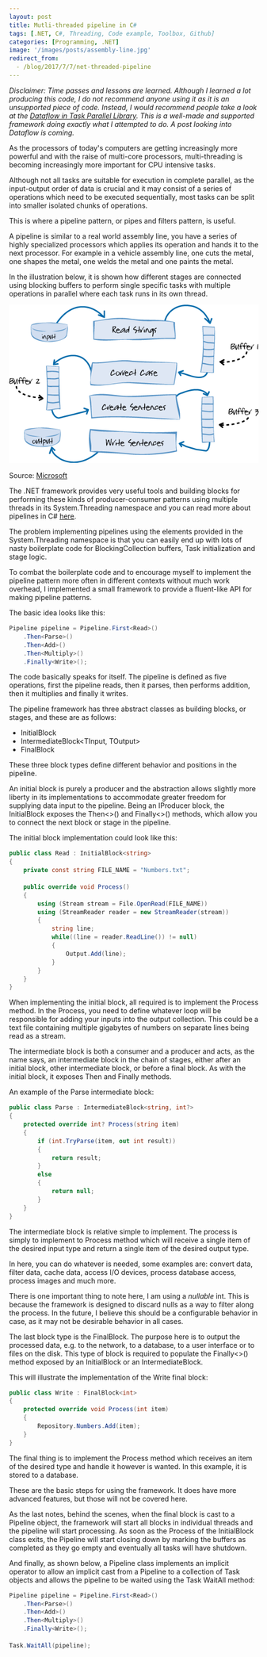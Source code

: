 ```yaml
---
layout: post
title: Mutli-threaded pipeline in C#
tags: [.NET, C#, Threading, Code example, Toolbox, Github]
categories: [Programming, .NET]
image: '/images/posts/assembly-line.jpg'
redirect_from:
  - /blog/2017/7/7/net-threaded-pipeline
---
```


_Disclaimer: Time passes and lessons are learned. Although I learned a lot producing this code, I do not recommend anyone using it as it is an unsupported piece of code. Instead, I would recommend people take a look at the [Dataflow in Task Parallel Library](https://docs.microsoft.com/en-us/dotnet/standard/parallel-programming/dataflow-task-parallel-library). This is a well-made and supported framework doing exactly what I attempted to do. A post looking into Dataflow is coming._

As the processors of today's computers are getting increasingly more powerful and with the raise of multi-core processors, multi-threading is becoming increasingly more important for CPU intensive tasks.

Although not all tasks are suitable for execution in complete parallel, as the input-output order of data is crucial and it may consist of a series of operations which need to be executed sequentially, most tasks can be split into smaller isolated chunks of operations.

This is where a pipeline pattern, or pipes and filters pattern, is useful.

A pipeline is similar to a real world assembly line, you have a series of highly specialized processors which applies its operation and hands it to the next processor. For example in a vehicle assembly line, one cuts the metal, one shapes the metal, one welds the metal and one paints the metal.

In the illustration below, it is shown how different stages are connected using blocking buffers to perform single specific tasks with multiple operations in parallel where each task runs in its own thread.

![Pipeline](/images/posts/pipeline.png)

Source: [Microsoft](https://msdn.microsoft.com/en-us/library/ff963548.aspx)

The .NET framework provides very useful tools and building blocks for performing these kinds of producer-consumer patterns using multiple threads in its System.Threading namespace and you can read more about pipelines in C# [here](https://msdn.microsoft.com/en-us/library/ff963548.aspx).

The problem implementing pipelines using the elements provided in the System.Threading namespace is that you can easily end up with lots of nasty boilerplate code for BlockingCollection buffers, Task initialization and stage logic.

To combat the boilerplate code and to encourage myself to implement the pipeline pattern more often in different contexts without much work overhead, I implemented a small framework to provide a fluent-like API for making pipeline patterns.

The basic idea looks like this:

```c#
Pipeline pipeline = Pipeline.First<Read>()
    .Then<Parse>()
    .Then<Add>()
    .Then<Multiply>()
    .Finally<Write>();
```

The code basically speaks for itself. The pipeline is defined as five operations, first the pipeline reads, then it parses, then performs addition, then it multiplies and finally it writes.

The pipeline framework has three abstract classes as building blocks, or stages, and these are as follows:

- InitialBlock<TOutput>
- IntermediateBlock<TInput, TOutput>
- FinalBlock<TInput>

These three block types define different behavior and positions in the pipeline.

An initial block is purely a producer and the abstraction allows slightly more liberty in its implementations to accommodate greater freedom for supplying data input to the pipeline. Being an IProducer block, the InitialBlock exposes the Then<>() and Finally<>() methods, which allow you to connect the next block or stage in the pipeline.

The initial block implementation could look like this:

```c#
public class Read : InitialBlock<string>
{
    private const string FILE_NAME = "Numbers.txt";

    public override void Process()
    {
        using (Stream stream = File.OpenRead(FILE_NAME))
        using (StreamReader reader = new StreamReader(stream))
        {
            string line;
            while((line = reader.ReadLine()) != null)
            {
                Output.Add(line);
            }
        }
    }
}
```

When implementing the initial block, all required is to implement the Process method. In the Process, you need to define whatever loop will be responsible for adding your inputs into the output collection. This could be a text file containing multiple gigabytes of numbers on separate lines being read as a stream.

The intermediate block is both a consumer and a producer and acts, as the name says, an intermediate block in the chain of stages, either after an initial block, other intermediate block, or before a final block. As with the initial block, it exposes Then and Finally methods.

An example of the Parse intermediate block:

```c#
public class Parse : IntermediateBlock<string, int?>
{
    protected override int? Process(string item)
    {
        if (int.TryParse(item, out int result))
        {
            return result;
        }
        else
        {
            return null;
        }
    }
}
```

The intermediate block is relative simple to implement. The process is simply to implement to Process method which will receive a single item of the desired input type and return a single item of the desired output type.

In here, you can do whatever is needed, some examples are: convert data, filter data, cache data, access I/O devices, process database access, process images and much more.

There is one important thing to note here, I am using a *nullable* int. This is because the framework is designed to discard nulls as a way to filter along the process. In the future, I believe this should be a configurable behavior in case, as it may not be desirable behavior in all cases.

The last block type is the FinalBlock. The purpose here is to output the processed data, e.g. to the network, to a database, to a user interface or to files on the disk. This type of block is required to populate the Finally<>() method exposed by an InitialBlock or an IntermediateBlock.

This will illustrate the implementation of the Write final block:

```c#
public class Write : FinalBlock<int>
{
    protected override void Process(int item)
    {
        Repository.Numbers.Add(item);
    }
}
```

The final thing is to implement the Process method which receives an item of the desired type and handle it however is wanted. In this example, it is stored to a database.

These are the basic steps for using the framework. It does have more advanced features, but those will not be covered here.

As the last notes, behind the scenes, when the final block is cast to a Pipeline object, the framework will start all blocks in individual threads and the pipeline will start processing. As soon as the Process of the InitialBlock class exits, the Pipeline will start closing down by marking the buffers as completed as they go empty and eventually all tasks will have shutdown.

And finally, as shown below, a Pipeline class implements an implicit operator to allow an implicit cast from a Pipeline to a collection of Task objects and allows the pipeline to be waited using the Task WaitAll method:

```c#
Pipeline pipeline = Pipeline.First<Read>()
    .Then<Parse>()
    .Then<Add>()
    .Then<Multiply>()
    .Finally<Write>();

Task.WaitAll(pipeline);
```